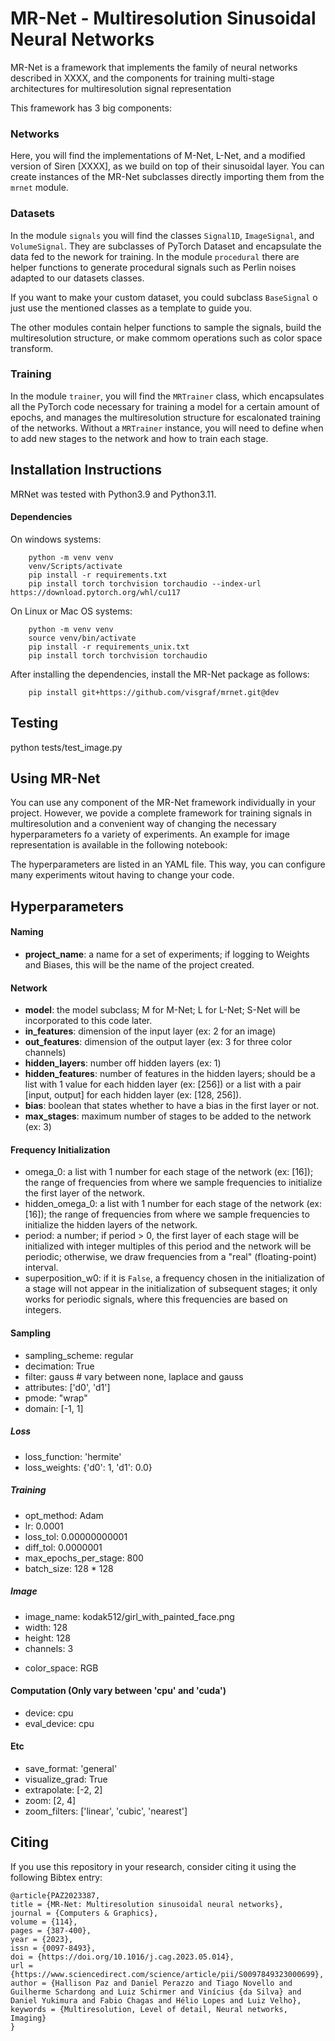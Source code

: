 # MR-Net - Multiresolution Sinusoidal Neural Networks

MR-Net is a framework that implements the family of neural networks described in XXXX, and the components for training multi-stage architectures for multiresolution signal representation

This framework has 3 big components:

### Networks

Here, you will find the implementations of M-Net, L-Net, and a modified version of Siren [XXXX], as we build on top of their sinusoidal layer. You can create instances of the MR-Net subclasses directly importing them from the `mrnet` module.

### Datasets

In the module `signals` you will find the classes `Signal1D`, `ImageSignal`, and `VolumeSignal`. They are subclasses of PyTorch Dataset and encapsulate the data fed to the nework for training. In the module `procedural` there are helper functions to generate procedural signals such as Perlin noises adapted to our datasets classes.

If you want to make your custom dataset, you could subclass `BaseSignal` o just use the mentioned classes as a template to guide you.

The other modules contain helper functions to sample the signals, build the multiresolution structure, or make commom operations such as color space transform.

### Training

In the module `trainer`, you will find the `MRTrainer` class, which encapsulates all the PyTorch code necessary for training a model for a certain amount of epochs, and manages the multiresolution structure for escalonated training of the networks. Without a `MRTrainer` instance, you will need to define when to add new stages to the network and how to train each stage. 

## Installation Instructions

MRNet was tested with Python3.9 and Python3.11.

#### Dependencies

On windows systems:
```
    python -m venv venv
    venv/Scripts/activate
    pip install -r requirements.txt
    pip install torch torchvision torchaudio --index-url https://download.pytorch.org/whl/cu117
```

On Linux or Mac OS systems:
```
    python -m venv venv
    source venv/bin/activate
    pip install -r requirements_unix.txt
    pip install torch torchvision torchaudio
```

After installing the dependencies, install the MR-Net package as follows:

```
    pip install git+https://github.com/visgraf/mrnet.git@dev
```

## Testing

python tests/test_image.py

## Using MR-Net

You can use any component of the MR-Net framework individually in your project. However, we povide a complete framework for training signals in multiresolution and a convenient way of changing the necessary hyperparameters fo a variety of experiments. An example for image representation is available in the following notebook:


The hyperparameters are listed in an YAML file. This way, you can configure many experiments witout having to change your code.

## Hyperparameters

#### Naming
- **project_name**: a name for a set of experiments; if logging to Weights and Biases, this will be the name of the project created.

#### Network
- **model**: the model subclass; M for M-Net; L for L-Net; S-Net will be incorporated to this code later.
- **in_features**: dimension of the input layer (ex: 2 for an image)
- **out_features**: dimension of the output layer (ex: 3 for three color channels)
- **hidden_layers**: number off hidden layers (ex: 1)
- **hidden_features**: number of features in the hidden layers; should be a list with 1 value for each hidden layer (ex: [256]) or a list with a pair [input, output] for each hidden layer (ex: [128, 256]).
- **bias**: boolean that states whether to have a bias in the first layer or not.
- **max_stages**: maximum number of stages to be added to the network (ex: 3)

#### Frequency Initialization
- omega_0: a list with 1 number for each stage of the network (ex: [16]); the range of frequencies from where we sample frequencies to initialize the first layer of the network.
- hidden_omega_0: a list with 1 number for each stage of the network (ex: [16]); the range of frequencies from where we sample frequencies to initialize the hidden layers of the network.
- period: a number; if period $\gt$ 0, the first layer of each stage will be initialized with integer multiples of this period and the network will be periodic; otherwise, we draw frequencies from a "real" (floating-point) interval.
- superposition_w0: if it is `False`, a frequency chosen in the initialization of a stage will not appear in the initialization of subsequent stages; it only works for periodic signals, where this frequencies are based on integers.

#### Sampling
- sampling_scheme: regular
- decimation: True
- filter: gauss # vary between none, laplace and gauss
- attributes: ['d0', 'd1']
- pmode: "wrap"
- domain: [-1, 1]

##### Loss
- loss_function: 'hermite'
- loss_weights: {'d0': 1, 'd1': 0.0}

##### Training
- opt_method: Adam
- lr: 0.0001
- loss_tol: 0.00000000001
- diff_tol: 0.0000001
- max_epochs_per_stage: 800
- batch_size: 128 * 128

##### Image
- image_name: kodak512/girl_with_painted_face.png
- width: 128
- height: 128
- channels: 3
<!-- # see: https://pillow.readthedocs.io/en/stable/handbook/concepts.html#concept-modes -->
- color_space: RGB

#### Computation (Only vary between 'cpu' and 'cuda')
- device: cpu
- eval_device: cpu

#### Etc
- save_format: 'general'
- visualize_grad: True
- extrapolate: [-2, 2]
- zoom: [2, 4]
- zoom_filters: ['linear', 'cubic', 'nearest']


## Citing

If you use this repository in your research, consider citing it using the following Bibtex entry:

```
@article{PAZ2023387,
title = {MR-Net: Multiresolution sinusoidal neural networks},
journal = {Computers & Graphics},
volume = {114},
pages = {387-400},
year = {2023},
issn = {0097-8493},
doi = {https://doi.org/10.1016/j.cag.2023.05.014},
url = {https://www.sciencedirect.com/science/article/pii/S0097849323000699},
author = {Hallison Paz and Daniel Perazzo and Tiago Novello and Guilherme Schardong and Luiz Schirmer and Vinícius {da Silva} and Daniel Yukimura and Fabio Chagas and Hélio Lopes and Luiz Velho},
keywords = {Multiresolution, Level of detail, Neural networks, Imaging}
}
```

